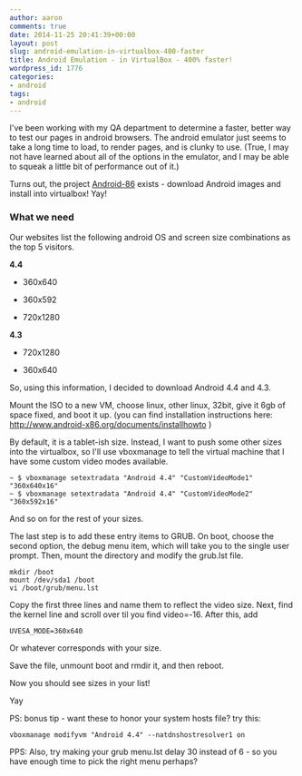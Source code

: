 ```yaml
---
author: aaron
comments: true
date: 2014-11-25 20:41:39+00:00
layout: post
slug: android-emulation-in-virtualbox-400-faster
title: Android Emulation - in VirtualBox - 400% faster!
wordpress_id: 1776
categories:
- android
tags:
- android
---
```


I've been working with my QA department to determine a faster, better way to test our pages in android browsers.  The android emulator just seems to take a long time to load, to render pages, and is clunky to use.  (True, I may not have learned about all of the options in the emulator, and I may be able to squeak a little bit of performance out of it.)  

Turns out, the project [Android-86](http://www.android-x86.org) exists - download Android images and install into virtualbox!  Yay!



### What we need



Our websites list the following android OS and screen size combinations as the top 5 visitors.  

**4.4**




  * 360x640


  * 360x592


  * 720x1280



**4.3**




  * 720x1280


  * 360x640



So, using this information, I decided to download Android 4.4 and 4.3.

Mount the ISO to a new VM, choose linux, other linux, 32bit, give it 6gb of space fixed, and boot it up.  (you can find installation instructions here: http://www.android-x86.org/documents/installhowto )

By default, it is a tablet-ish size.  Instead, I want to push some other sizes into the virtualbox, so I'll use vboxmanage to tell the virtual machine that I have some custom video modes available.


    
    
    ~ $ vboxmanage setextradata "Android 4.4" "CustomVideoMode1" "360x640x16"
    ~ $ vboxmanage setextradata "Android 4.4" "CustomVideoMode2" "360x592x16"
    



And so on for the rest of your sizes.

The last step is to add these entry items to GRUB.  On boot, choose the second option, the debug menu item, which will take you to the single user prompt.  Then, mount the directory and modify the grub.lst file.


    
    
    mkdir /boot
    mount /dev/sda1 /boot
    vi /boot/grub/menu.lst
    



Copy the first three lines and name them to reflect the video size.  Next, find the kernel line and scroll over til you find video=-16.  After this, add 


    
    
    UVESA_MODE=360x640 
    



Or whatever corresponds with your size.

Save the file, unmount boot and rmdir it, and then reboot.

Now you should see sizes in your list!

Yay

PS: bonus tip - want these to honor your system hosts file?  try this:


    
    
    vboxmanage modifyvm "Android 4.4" --natdnshostresolver1 on
    



PPS: Also, try making your grub menu.lst delay 30 instead of 6 - so you have enough time to pick the right menu perhaps?


